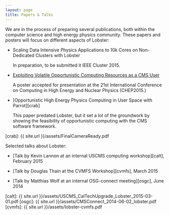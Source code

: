 ```yaml
---
layout: page
title: Papers & Talks
---
```


We are in the process of preparing several publications, both within the
computer science and high energy physics community.  These papers and
posters will focus on different aspects of Lobster:

* Scaling Data Intensive Physics Applications to 10k Cores on Non-Dedicated
  Clusters with Lobster

  In preparation, to be submitted it IEEE Cluster 2015.

* [Exploiting Volatile Opportunistic Computing Resources as a CMS
  User][chep]

  A poster accepted for presentation at the 21st International Conference
  on Computing in High Energy and Nuclear Physics (CHEP2015.)

* [Opportunistic High Energy Physics Computing in User Space with
  Parrot][crab]

  This paper predated Lobster, but it set a lot of the
  groundwork by showing the feasibility of opportunistic
  computing with the CMS software framework.

[chep]: https://indico.cern.ch/event/304944/call-for-abstracts/124/
[crab]: {{ site.url }}/assets/FinalCameraReady.pdf

Selected talks about Lobster:

* [Talk by Kevin Lannon at an internal USCMS computing workshop][calt],
  February 2015

* [Talk by Douglas Thain at the CVMFS Workshop][cvmfs],
  March 2015

* [Talk by Matthias Wolf at an internal OSG-connect meeting][osgc],
  June 2014

[calt]: {{ site.url }}/assets/USCMS_CalTechUpgrade_Lobster_2015-03-01.pdf
[osgc]: {{ site.url }}/assets/CMSConnect_2014-06-02_lobster.pdf
[cvmfs]: {{ site.url }}/assets/lobster-cvmfs.pdf
